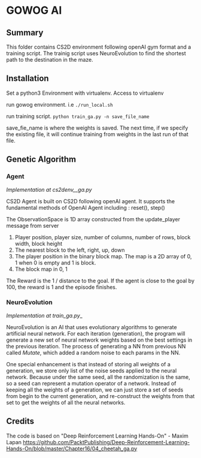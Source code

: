 # GOWOG AI

## Summary

This folder contains CS2D environment following openAI gym format and a training script. The trainig script uses NeuroEvolution to find the shortest path to the destination in the maze.

## Installation

Set a python3 Environment with virtualenv. Access to virtualenv

run gowog environment. i.e `./run_local.sh`

run training script. `python train_ga.py -n save_file_name`

save_fie_name is where the weights is saved. The next time, if we specify the existing file, it will continue training from weights in the last run of that file.

## Genetic Algorithm

### Agent
_Implementation at cs2denv__ga.py_

CS2D Agent is built on CS2D following openAI agent. It supports the fundamental methods of OpenAI Agent including : reset(), step()  

The ObservationSpace is 1D array constructed from the update_player message from server  
1. Player position, player size, number of columns, number of rows, block width, block height
2. The nearest block to the left, right, up, down
3. The player position in the binary block map. The map is a 2D array of 0, 1 when 0 is empty and 1 is block.
4. The block map in 0, 1

The Reward is the 1 / distance to the goal. If the agent is close to the goal by 100, the reward is 1 and the episode finishes.

### NeuroEvolution
_Implementation at train_ga.py__  

NeuroEvolution is an AI that uses evolutionary algorithms to generate artificial neural network. For each iteration (generation), the program will generate a new set of neural network weights based on the best settings in the previous iteration. The process of generating a NN from previous NN called *Mutate*, which added a random noise to each params in the NN.  

One special enhancement is that instead of storing all weights of a generation, we store only list of the noise seeds applied to the neural network. Because under the same seed, all the randomization is the same, so a seed can represent a mutation operator of a network. Instead of keeping all the weights of a generation, we can just store a set of seeds from begin to the current generation, and re-construct the weights from that set to get the weights of all the neural networks.

## Credits

The code is based on "Deep Reinforcement Learning Hands-On" - Maxim Lapan
https://github.com/PacktPublishing/Deep-Reinforcement-Learning-Hands-On/blob/master/Chapter16/04_cheetah_ga.py
